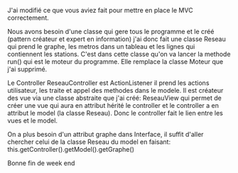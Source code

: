 J'ai modifié ce que vous aviez fait pour mettre en place le MVC correctement.

Nous avons besoin d'une classe qui gere tous le programme et le créé (pattern créateur et expert en information) j'ai donc fait une classe Reseau qui prend le graphe, les metros dans un tableau et les lignes qui contiennent les stations. C'est dans cette classe qu'on va lancer la methode run() qui est le moteur du programme. Elle remplace la classe Moteur que j'ai supprimé.

Le Controller ReseauController est ActionListener il prend les actions utilisateur, les traite et appel des methodes dans le modele. Il est créateur des vue via une classe abstraite que j'ai créé: ReseauView qui permet de créer une vue qui aura en attribut hérité le controller et le controller a en attribut le model (la classe Reseau).
Donc le controller fait le lien entre les vues et le model.

On a plus besoin d'un attribut graphe dans Interface, il suffit d'aller chercher celui de la classe Reseau du model en faisant: this.getController().getModel().getGraphe()

Bonne fin de week end